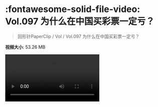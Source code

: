 # :fontawesome-solid-file-video: Vol.097 为什么在中国买彩票一定亏？

> 回形针PaperClip / Vol / Vol.097 为什么在中国买彩票一定亏？

**视频大小**: 53.26 MB

<div class="video"><video src="https://file.hsyhx.top/archive/PaperClip/Vol/097.mp4" controls preload>🤔 您的浏览器不支持 video 标签</video></div>
